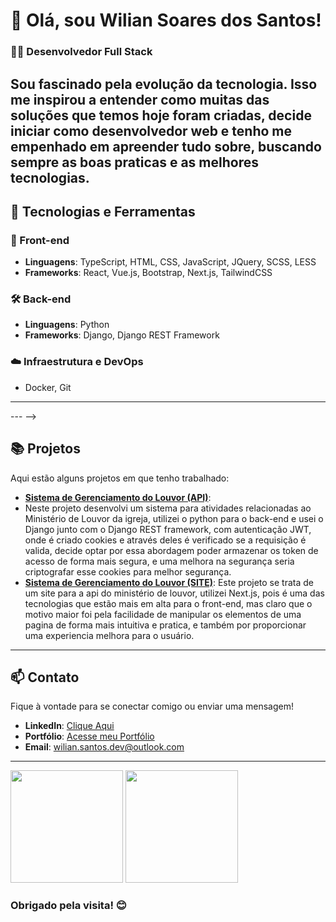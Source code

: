 # 👋 Olá, sou Wilian Soares dos Santos!

### 👨‍💻 Desenvolvedor Full Stack

Sou fascinado pela evolução da tecnologia. Isso me inspirou a entender como muitas das soluções que temos hoje foram criadas, decide iniciar como desenvolvedor web e tenho me empenhado em apreender tudo sobre, buscando sempre as boas praticas e as melhores tecnologias.
---

## 🔧 Tecnologias e Ferramentas

### 🚀 Front-end
- **Linguagens**: TypeScript, HTML, CSS, JavaScript, JQuery, SCSS, LESS
- **Frameworks**: React, Vue.js, Bootstrap, Next.js, TailwindCSS
<!-- 
- **Bibliotecas**: Redux, Tailwind CSS, Bootstrap -->

### 🛠 Back-end
- **Linguagens**: Python
- **Frameworks**:  Django, Django REST Framework
<!-- - **Banco de Dados**: MySQL, PostgreSQL, MongoDB -->

### ☁️ Infraestrutura e DevOps
- Docker, Git
---

<!-- ## 📈 Experiência Profissional

Não tenho experiência profissional em Tecnologia da Informação, mas tenho projetos desenvolvidos que podem apresentar um pouco do que sei. Mas tenho experiência em outras empresas que moldou um pouco do profissional que sou hoje, meu comprometimento, dedicação e seriedade são pontos a ser destacado.
- Desenvolvimento de APIs RESTful e GraphQL
- Integração de sistemas de autenticação, pagamento e outros serviços
- Testes unitários e integração contínua para garantir a qualidade do código -->

--- -->

## 📚 Projetos

Aqui estão alguns projetos em que tenho trabalhado:
- **[Sistema de Gerenciamento do Louvor (API)]([link](https://github.com/WilianSantos/api-gerenc-louvor.git))**:
- Neste projeto desenvolvi um sistema para atividades relacionadas ao
            Ministério de Louvor da igreja, utilizei o python para o back-end e
            usei o Django junto com o Django REST framework, com autenticação
            JWT, onde é criado cookies e através deles é verificado se a
            requisição é valida, decide optar por essa abordagem poder armazenar
            os token de acesso de forma mais segura, e uma melhora na segurança
            seria criptografar esse cookies para melhor segurança.
- **[Sistema de Gerenciamento do Louvor (SITE)]([link](https://github.com/WilianSantos/nextjs_worship-site.git))**: Este projeto se trata de um site para a api do ministério de louvor,
            utilizei Next.js, pois é uma das tecnologias que estão mais em alta
            para o front-end, mas claro que o motivo maior foi pela facilidade
            de manipular os elementos de uma pagina de forma mais intuitiva e
            pratica, e também por proporcionar uma experiencia melhora para o
            usuário.

---

## 📫 Contato

Fique à vontade para se conectar comigo ou enviar uma mensagem! 

- **LinkedIn**: [Clique Aqui]([link](https://www.linkedin.com/in/wilian-soares-dos-santos-115328124/))
- **Portfólio**: [Acesse meu Portfólio]([link](https://wilian-portifolio.vercel.app/))
- **Email**: wilian.santos.dev@outlook.com

---
<img
  height="180em"
  src="https://github-readme-stats.vercel.app/api?username=WilianSantos&show_icons=true&theme=dracula&include_all_commits=true&count_private=true"
/>
<img
  height="180em"
  src="https://github-readme-stats.vercel.app/api/top-langs/?username=WilianSantos&layout=compact&langs_count=7&theme=dracula"
/>

### Obrigado pela visita! 😊
